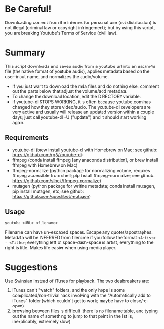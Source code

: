# Be Careful!
Downloading content from the internet for personal use (not distribution)
is not illegal (criminal law or copyright infringement); but by using this
script, you are breaking Youtube's Terms of Service (civil law).

# Summary
This script downloads and saves audio from a youtube url into an aac/m4a file (the native
format of youtube audio), applies metadata based on the user-input name, and normalizes the audio/volume.
  * If you just want to download the m4a files and do nothing else, comment out
      the parts below that adjust the volume/add metadata.
  * To change the download location, edit the DIRECTORY variable.
  * If youtube-dl STOPS WORKING, it is often because youtube.com has changed how they store
      video/audio. The youtube-dl developers are very active and usually will release an updated
      version within a couple days; just call youtube-dl -U ("update") and it should start working again.

## Requirements
  * youtube-dl (brew install youtube-dl with Homebrew on Mac;
      see github: https://github.com/rg3/youtube-dl)
  * ffmpeg (conda install ffmpeg [any anaconda distribution],
      or brew install ffmpeg with Homebrew on Mac)
  * ffmpeg-normalize (python package for normalizing volume, requires ffmpeg accessible from shell;
      pip install ffmpeg-normalize; see github: https://github.com/slhck/ffmpeg-normalize)
  * mutagen (python package for writine metadata; conda install mutagen, pip install mutagen, etc;
      see github: https://github.com/quodlibet/mutagen)

## Usage

    youtube <URL> <filename>

Filename can have un-escaped spaces. Escape any quotes/apostraphes. Metadata will be INFERRED from 
filename if you follow the format `<Artist> - <Title>`; everything left of space-dash-space
is artist, everything to the right is title. Makes life easier when using media player.

# Suggestions
Use Swinsian instead of iTunes for playback. The two dealbreakers are:
1) iTunes can't "watch" folders, and the only hope is some complicated/non-trivial hack involving with 
the "Automatically add to iTunes" folder (which couldn't get to work; maybe have to close/re-open) 
2) browsing between files is difficult (there is no filename table, and
typing out the name of something to jump to that point in the list is, inexplicably, extremely slow)
